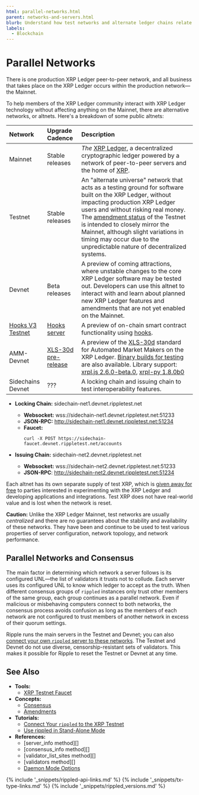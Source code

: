 ```yaml
---
html: parallel-networks.html
parent: networks-and-servers.html
blurb: Understand how test networks and alternate ledger chains relate to the production XRP Ledger.
labels:
  - Blockchain
---
```

# Parallel Networks

There is one production XRP Ledger peer-to-peer network, and all business that takes place on the XRP Ledger occurs within the production network—the Mainnet.

To help members of the XRP Ledger community interact with XRP Ledger technology without affecting anything on the Mainnet, there are alternative networks, or altnets. Here's a breakdown of some public altnets:

| Network | Upgrade Cadence | Description                                      |
|:--------|:----------------|:-------------------------------------------------|
| Mainnet | Stable releases | _The_ [XRP Ledger](xrp-ledger-overview.html), a  decentralized cryptographic ledger powered by a network of peer-to-peer servers and the home of [XRP](what-is-xrp.html). |
| Testnet | Stable releases | An "alternate universe" network that acts as a testing ground for software built on the XRP Ledger, without impacting production XRP Ledger users and without risking real money. The [amendment status](known-amendments.html) of the Testnet is intended to closely mirror the Mainnet, although slight variations in timing may occur due to the unpredictable nature of decentralized systems. |
| Devnet  | Beta releases   | A preview of coming attractions, where unstable changes to the core XRP Ledger software may be tested out. Developers can use this altnet to interact with and learn about planned new XRP Ledger features and amendments that are not yet enabled on the Mainnet. |
| [Hooks V3 Testnet](https://hooks-testnet-v3.xrpl-labs.com/) | [Hooks server](https://github.com/XRPL-Labs/xrpld-hooks) | A preview of on-chain smart contract functionality using [hooks](https://xrpl-hooks.readme.io/). |
| AMM-Devnet | [XLS-30d pre-release](https://github.com/gregtatcam/rippled/tree/amm-core-functionality/) | A preview of the [XLS-30d](https://github.com/XRPLF/XRPL-Standards/discussions/78) standard for Automated Market Makers on the XRP Ledger. <!-- SPELLING_IGNORE: 30d --> [Binary builds for testing](https://github.com/legleux/scheduled/releases) are also available. Library support: [xrpl.js 2.6.0-beta.0](https://www.npmjs.com/package/xrpl/v/2.6.0-beta.0), [xrpl-py 1.8.0b0](https://pypi.org/project/xrpl-py/1.8.0b0/) |
| Sidechains Devnet | ??? | A locking chain and issuing chain to test interoperability features. |


- **Locking Chain:** sidechain-net1.devnet.rippletest.net
  - **Websocket:** wss://sidechain-net1.devnet.rippletest.net:51233
  - **JSON-RPC:** http://sidechain-net1.devnet.rippletest.net:51234
  - **Faucet:**
    ```curl
    curl -X POST https://sidechain-faucet.devnet.rippletest.net/accounts
    ```

- **Issuing Chain:** sidechain-net2.devnet.rippletest.net
  - **Websocket:** wss://sidechain-net2.devnet.rippletest.net:51233
  - **JSON-RPC**: http://sidechain-net2.devnet.rippletest.net:51234


Each altnet has its own separate supply of test XRP, which is [given away for free](xrp-testnet-faucet.html) to parties interested in experimenting with the XRP Ledger and developing applications and integrations. Test XRP does not have real-world value and is lost when the network is reset.

**Caution:** Unlike the XRP Ledger Mainnet, test networks are usually _centralized_ and there are no guarantees about the stability and availability of these networks. They have been and continue to be used to test various properties of server configuration, network topology, and network performance.


## Parallel Networks and Consensus

The main factor in determining which network a server follows is its configured UNL—the list of validators it trusts not to collude. Each server uses its configured UNL to know which ledger to accept as the truth. When different consensus groups of `rippled` instances only trust other members of the same group, each group continues as a parallel network. Even if malicious or misbehaving computers connect to both networks, the consensus process avoids confusion as long as the members of each network are not configured to trust members of another network in excess of their quorum settings.

Ripple runs the main servers in the Testnet and Devnet; you can also [connect your own `rippled` server to these networks](connect-your-rippled-to-the-xrp-test-net.html). The Testnet and Devnet do not use diverse, censorship-resistant sets of validators. This makes it possible for Ripple to reset the Testnet or Devnet at any time.


## See Also

- **Tools:**
    - [XRP Testnet Faucet](xrp-test-net-faucet.html)
- **Concepts:**
    - [Consensus](consensus.html)
    - [Amendments](amendments.html)
- **Tutorials:**
    - [Connect Your `rippled` to the XRP Testnet](connect-your-rippled-to-the-xrp-test-net.html)
    - [Use rippled in Stand-Alone Mode](use-stand-alone-mode.html)
- **References:**
    - [server_info method][]
    - [consensus_info method][]
    - [validator_list_sites method][]
    - [validators method][]
    - [Daemon Mode Options](commandline-usage.html#daemon-mode-options)


<!--{# common link defs #}-->
{% include '_snippets/rippled-api-links.md' %}
{% include '_snippets/tx-type-links.md' %}
{% include '_snippets/rippled_versions.md' %}

